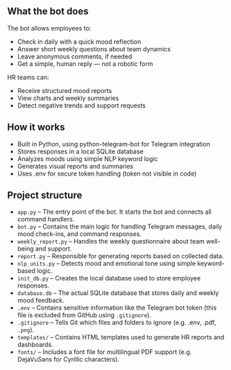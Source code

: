 ## What the bot does

The bot allows employees to:
- Check in daily with a quick mood reflection
- Answer short weekly questions about team dynamics
- Leave anonymous comments, if needed
- Get a simple, human reply — not a robotic form

HR teams can:
- Receive structured mood reports
- View charts and weekly summaries
- Detect negative trends and support requests

## How it works

- Built in Python, using python-telegram-bot for Telegram integration
- Stores responses in a local SQLite database
- Analyzes moods using simple NLP keyword logic
- Generates visual reports and summaries
- Uses .env for secure token handling (token not visible in code)

## Project structure
- `app.py` – The entry point of the bot. It starts the bot and connects all command handlers.
- `bot.py` – Contains the main logic for handling Telegram messages, daily mood check-ins, and command responses.
- `weekly_report.py` – Handles the weekly questionnaire about team well-being and support.
- `report.py` – Responsible for generating reports based on collected data.
- `nlp_units.py` – Detects mood and emotional tone using simple keyword-based logic.
- `init_db.py` – Creates the local database used to store employee responses.
- `database.db` – The actual SQLite database that stores daily and weekly mood feedback.
- `.env` – Contains sensitive information like the Telegram bot token (this file is excluded from GitHub using `.gitignore`).
- `.gitignore` – Tells Git which files and folders to ignore (e.g. .env, .pdf, `.png`).
- `templates/` – Contains HTML templates used to generate HR reports and dashboards.
- `fonts/` – Includes a font file for multilingual PDF support (e.g. DejaVuSans for Cyrillic characters).
